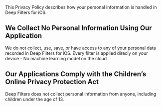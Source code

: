 This Privacy Policy describes how your personal information is handled in Deep Filters for iOS.

## We Collect No Personal Information Using Our Application
We do not collect, use, save, or have access to any of your personal data recorded in Deep Filters for iOS.
Every filter is applied direcly on your device - No machine learning model on the cloud


## Our Applications Comply with the Children’s Online Privacy Protection Act
Deep Filters does not collect personal information from anyone, including children under the age of 13.
